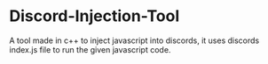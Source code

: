 # Discord-Injection-Tool
A tool made in c++ to inject javascript into discords, it uses discords index.js file to run the given javascript code.
